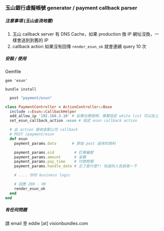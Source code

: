 ### 玉山銀行虛擬帳號 generator / payment callback parser


##### 注意事項 (玉山金流地雷)

1. 玉山 callback server 有 DNS Cache，如果 production 換 IP 網址沒換，一樣會送到到舊的 IP
2. callback action 如果沒有回傳 `render_esun_ok` 就會連續 query 10 次

##### 安裝 / 使用


Gemfile

`gem 'esun'`

`bundle install`


```ruby config/router.rb
  post "payment/esun"
```

```ruby payment_controller.rb
class PaymentController < ActionController::Base
  include ::Esun::CallbackHelper
  add_allow_ip '192.168.3.10' # 如果在開發時、需要設定 white list 可以加上
  set_esun_callback_action :esun # 指定 esun callback action

  # 此 action 接收金劉公司 callback
  # POST /payment/esun
  def esun
    payment_params.data       # 原始 post 過來的資料

    payment_params.oid         # 訂單編號
    payment_params.amount      # 金額
    payment_params.pay_time    # 付款時間
    payment_params.handle_date # 忘了是什麼?! 知道的人告訴我一下

    # .... 你的 business logic

    # 回應 200 - OK
    render_esun_ok
  end
end
```


##### 有任何問題

請 email 至 eddie [at] visionbundles.com
